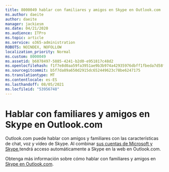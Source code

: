 ```yaml
---
title: 8000049 hablar con familiares y amigos en Skype en Outlook.com
ms.author: daeite
author: daeite
manager: jackiesm
ms.date: 04/21/2020
ms.audience: ITPro
ms.topic: article
ms.service: o365-administration
ROBOTS: NOINDEX, NOFOLLOW
localization_priority: Normal
ms.custom: 8000049
ms.assetid: b6878497-5885-4241-b2d0-e951817c48d2
ms.openlocfilehash: f1f7e8d0aa59fa3951ae9b3b974a42935976dbff1fbeda7d58fcc52bb39de98a
ms.sourcegitcommit: b5f7da89a650d2915dc652449623c78be6247175
ms.translationtype: MT
ms.contentlocale: es-ES
ms.lasthandoff: 08/05/2021
ms.locfileid: "53956748"
---
```

# <a name="talk-to-family-and-friends-on-skype-in-outlookcom"></a>Hablar con familiares y amigos en Skype en Outlook.com

Outlook.com puede hablar con amigos y familiares con las características de chat, voz y vídeo de Skype. Al combinar [sus cuentas de Microsoft y Skype,](https://go.microsoft.com/fwlink/p/?linkid=2001101&amp;clcid=0x409)tendrá acceso automáticamente a Skype en la web en Outlook.com.
  
Obtenga más información sobre cómo hablar con familiares y amigos en [Skype en Outlook.com](https://go.microsoft.com/fwlink/p/?linkid=2001407&amp;clcid=0x409).
  

